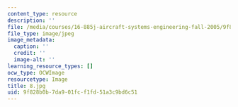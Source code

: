 ```yaml
---
content_type: resource
description: ''
file: /media/courses/16-885j-aircraft-systems-engineering-fall-2005/9f828b0b7da901fcf1fd51a3c9bd6c51_8.jpg
file_type: image/jpeg
image_metadata:
  caption: ''
  credit: ''
  image-alt: ''
learning_resource_types: []
ocw_type: OCWImage
resourcetype: Image
title: 8.jpg
uid: 9f828b0b-7da9-01fc-f1fd-51a3c9bd6c51
---
```

